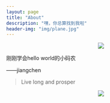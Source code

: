 ```yaml
---
layout: page
title: "About"
description: "嘿，你总算找到我啦"
header-img: "img/plane.jpg"
---
```


<center>
    <p><img src="http://dreamofbook.qiniudn.com/Zero.png" align="center"></p>
</center>

刚刚学会hello world的小码农

——jiangchen


> Live long and prosper

<center>
    <p><img src="http://dreamofbook.qiniudn.com/hacker.png" align="center"></p>
</center>
